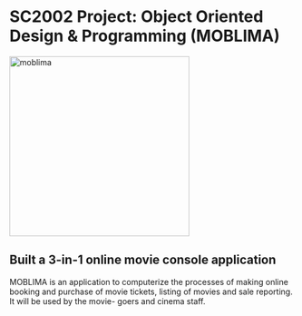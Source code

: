 # SC2002 Project: Object Oriented Design & Programming (MOBLIMA)
<img width="317" alt="moblima" src="https://github.com/dannweeeee/SC2002_MOBLIMA/assets/42776950/e4494dc3-cfd6-4b52-922f-8f4d06cff841"> <br>
## Built a 3-in-1 online movie console application <br>
MOBLIMA is an application to computerize the processes of making online booking and purchase of movie tickets, listing of movies and sale reporting. 
It will be used by the movie- goers and cinema staff. <br>
